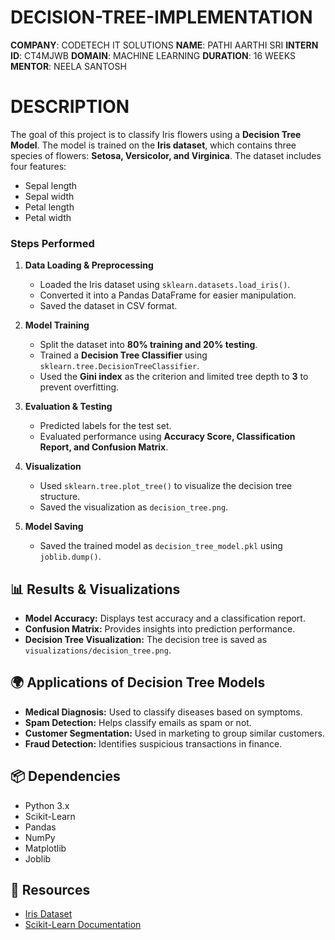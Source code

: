 # DECISION-TREE-IMPLEMENTATION

**COMPANY**: CODETECH IT SOLUTIONS
**NAME**: PATHI AARTHI SRI
**INTERN ID**: CT4MJWB
**DOMAIN**: MACHINE LEARNING
**DURATION**: 16 WEEKS
**MENTOR**: NEELA SANTOSH

# DESCRIPTION 

The goal of this project is to classify Iris flowers using a **Decision Tree Model**. The model is trained on the **Iris dataset**, which contains three species of flowers: **Setosa, Versicolor, and Virginica**. The dataset includes four features:
- Sepal length
- Sepal width
- Petal length
- Petal width

### **Steps Performed**
1. **Data Loading & Preprocessing**
   - Loaded the Iris dataset using `sklearn.datasets.load_iris()`.
   - Converted it into a Pandas DataFrame for easier manipulation.
   - Saved the dataset in CSV format.

2. **Model Training**
   - Split the dataset into **80% training and 20% testing**.
   - Trained a **Decision Tree Classifier** using `sklearn.tree.DecisionTreeClassifier`.
   - Used the **Gini index** as the criterion and limited tree depth to **3** to prevent overfitting.

3. **Evaluation & Testing**
   - Predicted labels for the test set.
   - Evaluated performance using **Accuracy Score, Classification Report, and Confusion Matrix**.

4. **Visualization**
   - Used `sklearn.tree.plot_tree()` to visualize the decision tree structure.
   - Saved the visualization as `decision_tree.png`.

5. **Model Saving**
   - Saved the trained model as `decision_tree_model.pkl` using `joblib.dump()`.

## 📊 Results & Visualizations
- **Model Accuracy:** Displays test accuracy and a classification report.
- **Confusion Matrix:** Provides insights into prediction performance.
- **Decision Tree Visualization:** The decision tree is saved as `visualizations/decision_tree.png`.

## 🌍 Applications of Decision Tree Models
- **Medical Diagnosis:** Used to classify diseases based on symptoms.
- **Spam Detection:** Helps classify emails as spam or not.
- **Customer Segmentation:** Used in marketing to group similar customers.
- **Fraud Detection:** Identifies suspicious transactions in finance.

## 📦 Dependencies
- Python 3.x
- Scikit-Learn
- Pandas
- NumPy
- Matplotlib
- Joblib

## 🔗 Resources
- [Iris Dataset](https://archive.ics.uci.edu/ml/datasets/Iris)
- [Scikit-Learn Documentation](https://scikit-learn.org/)
